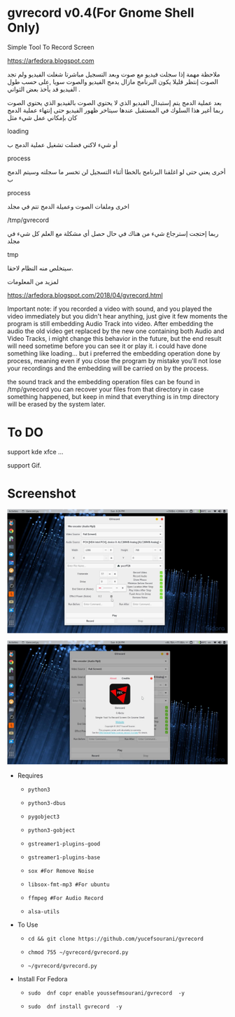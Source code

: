 # gvrecord v0.4(For Gnome Shell Only)
Simple Tool To Record  Screen

https://arfedora.blogspot.com

ملاحظة مهمة إذا سجلت فيديو مع صوت وبعد التسجيل مباشرتا شغلت الفيديو ولم تجد الصوت إنتظر قليلا يكون البرنامج مازال يدمج الفيديو والصوت سويا ,على حسب طول الفيديو قد يأخذ بعض الثواني .


بعد عملية الدمج يتم إستبدال الفيديو  الذي لا يحتوي الصوت بالفيديو الذي يحتوي الصوت ربما أغير هذا السلوك في المستقبل عندها سيتاخر ظهور الفيديو حتى إنتهاء عملية الدمج كان بإمكاني عمل شيء مثل 

loading

أو شيء لاكني فضلت تشغيل عملية الدمج ب 

process 

أخرى يعني حتى لو اغلقنا البرنامج بالخطا أثناء التسجيل لن تخسر ما سجلته وسيتم الدمج ب 

process

اخرى وملفات الصوت وعميلة الدمج تتم في مجلد

/tmp/gvrecord

ربما إحتجت إسترجاع شيء من هناك في حال حصل أي مشكلة مع العلم كل شيء في مجلد 

tmp

سيتخلص منه النظام لاحقا. 

لمزيد من المعلومات

https://arfedora.blogspot.com/2018/04/gvrecord.html


Important note: if you recorded a video with sound, and you played the video immediately but you didn't hear anything, just give it few moments the program is still embedding Audio Track into video.
After embedding the audio the old video get replaced by the new one containing both Audio and Video Tracks, i might change this behavior in the future, but the end result will need sometime before you can see it or play it.
i could have done something like loading...
but i preferred the embedding operation done by process, meaning even if you close the program by mistake you'll not lose your recordings and the embedding will be carried on by the process.

the sound track and the embedding operation files can be found in /tmp/gvrecord
you can recover your files from that directory in case something happened, but keep in mind that everything is in tmp directory will be erased by the system later.



# To DO

support kde xfce ...

support Gif.




# Screenshot

![Alt text](https://raw.githubusercontent.com/yucefsourani/gvrecord/master/0.jpg "Screenshot")

![Alt text](https://raw.githubusercontent.com/yucefsourani/gvrecord/master/2.jpg "Screenshot")



* Requires

  * ``` python3 ```
  
  * ``` python3-dbus ```
  
  * ``` pygobject3 ```
 
  * ``` python3-gobject ```
  
  * ``` gstreamer1-plugins-good ```
    
  * ``` gstreamer1-plugins-base ```

  * ``` sox #For Remove Noise ```

  * ``` libsox-fmt-mp3 #For ubuntu ```

  * ``` ffmpeg #For Audio Record ```

  * ``` alsa-utils ```


* To Use
 
  * ``` cd && git clone https://github.com/yucefsourani/gvrecord ```

  * ``` chmod 755 ~/gvrecord/gvrecord.py ```
  
  * ``` ~/gvrecord/gvrecord.py ```



* Install For Fedora

  * ``` sudo  dnf copr enable youssefmsourani/gvrecord  -y ```
  
  * ``` sudo  dnf install gvrecord  -y ```
